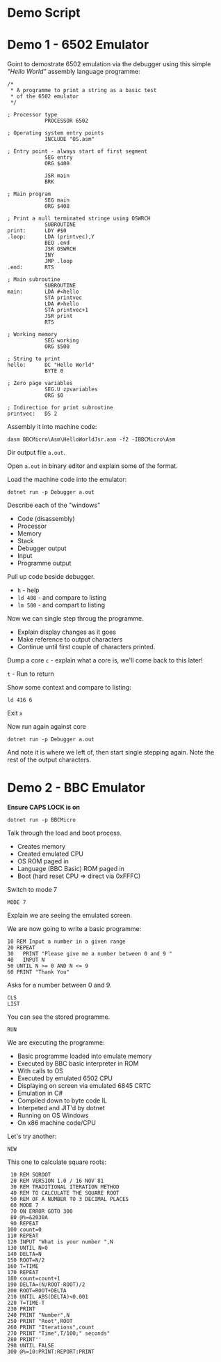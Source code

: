 # Demo Script

# Demo 1 - 6502 Emulator

Goint to demostrate 6502 emulation via the debugger using
this simple *"Hello World"* assembly language programme:

```
/*
 * A programme to print a string as a basic test
 * of the 6502 emulator
 */

; Processor type
            PROCESSOR 6502

; Operating system entry points
            INCLUDE "OS.asm"

; Entry point - always start of first segment
            SEG entry
            ORG $400

            JSR main
            BRK

; Main program
            SEG main
            ORG $408

; Print a null terminated stringe using OSWRCH
            SUBROUTINE
print:      LDY #$0
.loop:      LDA (printvec),Y
            BEQ .end
            JSR OSWRCH
            INY
            JMP .loop
.end:       RTS

; Main subroutine
            SUBROUTINE
main:       LDA #<hello
            STA printvec
            LDA #>hello
            STA printvec+1
            JSR print
            RTS

; Working memory
            SEG working
            ORG $500

; String to print
hello:      DC "Hello World"
            BYTE 0

; Zero page variables
            SEG.U zpvariables
            ORG $0

; Indirection for print subroutine
printvec:   DS 2
```

Assembly it into machine code:

```
dasm BBCMicro\Asm\HelloWorldJsr.asm -f2 -IBBCMicro\Asm
```

Dir output file `a.out`.

Open `a.out` in binary editor and explain some of the format.

Load the machine code into the emulator:

```
dotnet run -p Debugger a.out
```

Describe each of the "windows"

* Code (disassembly)
* Processor 
* Memory
* Stack
* Debugger output
* Input
* Programme output

Pull up code beside debugger.

* `h` - help
* `ld 408` - and compare to listing
* `lm 500` - and compart to listing

Now we can single step throug the programme.

* Explain display changes as it goes
* Make reference to output characters
* Continue until first couple of characters printed.

Dump a core `c` - explain what a core is, we'll come back to this later!

`t` - Run to return

Show some context and compare to listing:

`ld 416 6 `

Exit `x`

Now run again against core

```
dotnet run -p Debugger a.out
```

And note it is where we left of,  then start single stepping again. 
Note the rest of the output characters.

# Demo 2 - BBC Emulator

**Ensure CAPS LOCK is on**

```
dotnet run -p BBCMicro
```

Talk through the load and boot process.

* Creates memory
* Created emulated CPU
* OS ROM paged in
* Language (BBC Basic) ROM paged in
* Boot (hard reset CPU => direct via 0xFFFC)

Switch to mode 7

```
MODE 7
```

Explain we are seeing the emulated screen.

We are now going to write a basic programme:

```
10 REM Input a number in a given range
20 REPEAT
30   PRINT "Please give me a number between 0 and 9 "
40   INPUT N
50 UNTIL N >= 0 AND N <= 9
60 PRINT "Thank You"
```

Asks for a number between 0 and 9.

```
CLS
LIST
```

You can see the stored programme.

```
RUN
```

We are executing the programme:

* Basic programme loaded into emulate memory
* Executed by BBC basic interpreter in ROM
* With calls to OS
* Executed by emulated 6502 CPU
* Displaying on screen via emulated 6845 CRTC
* Emulation in C#
* Compiled down to byte code IL
* Interpeted and JIT'd by dotnet 
* Running on OS Windows
* On x86 machine code/CPU

Let's try another:

```
NEW
```

This one to calculate square roots:

```
 10 REM SQROOT
 20 REM VERSION 1.0 / 16 NOV 81
 30 REM TRADITIONAL ITERATION METHOD
 40 REM TO CALCULATE THE SQUARE ROOT
 50 REM OF A NUMBER TO 3 DECIMAL PLACES
 60 MODE 7
 70 ON ERROR GOTO 300
 80 @%=&2030A
 90 REPEAT
100 count=0
110 REPEAT
120 INPUT "What is your number ",N
130 UNTIL N>0
140 DELTA=N
150 ROOT=N/2
160 T=TIME
170 REPEAT
180 count=count+1
190 DELTA=(N/ROOT-ROOT)/2
200 ROOT=ROOT+DELTA
210 UNTIL ABS(DELTA)<0.001
220 T=TIME-T
230 PRINT
240 PRINT "Number",N
250 PRINT "Root",ROOT
260 PRINT "Iterations",count
270 PRINT "Time",T/100;" seconds"
280 PRINT''
290 UNTIL FALSE
300 @%=10:PRINT:REPORT:PRINT
```







